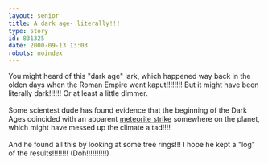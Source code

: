 ```yaml
---
layout: senior
title: A dark age- literally!!!
type: story
id: 831325
date: 2000-09-13 13:03
robots: noindex
---
```

You might heard of this "dark age" lark, which happened way back in the olden days when the Roman Empire went kaput!!!!!!!! But it might have been literally dark!!!!!! Or at least a little dimmer.<br/> <br/>Some scientest dude has found evidence that the beginning of the Dark Ages coincided with an apparent <a href="http://news.excite.com/news/r/000908/12/science-comet">meteorite strike</a> somewhere on the planet, which might have messed up the climate a tad!!!!<br/> <br/>And he found all this by looking at some tree rings!!! I hope he kept a "log" of the results!!!!!!!! (Doh!!!!!!!!!!)